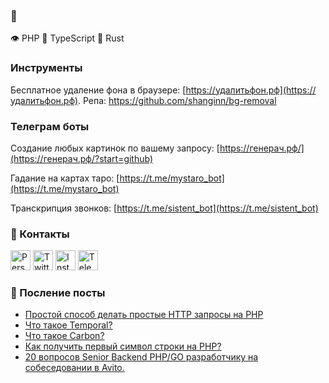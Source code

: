### 👋
👁 PHP 🗿 TypeScript 🦀 Rust

### Инструменты
Бесплатное удаление фона в браузере: [https://удалитьфон.рф](https://удалитьфон.рф). Репа: https://github.com/shanginn/bg-removal

### Телеграм боты
Создание любых картинок по вашему запросу: [https://генерач.рф/](https://генерач.рф/?start=github)

Гадание на картах таро: [https://t.me/mystaro_bot](https://t.me/mystaro_bot)

Транскрипция звонков: [https://t.me/sistent_bot](https://t.me/sistent_bot)

### 💬 Контакты
<a href="https://shanginn.ru"><img alt="Personal website" title="Personal website" src="https://shanginn.ru/favicons/favicon-96x96.png" width="32" height="32" /></a>
<a href="https://twitter.com/shanginn"><img alt="Twitter" title="Twitter" src="https://shanginn.ru/images/icons/twitter.png" width="32" height="32" /></a>
<a href="https://instagram.com/shanginn"><img alt="Instagram" title="Instagram" src="https://shanginn.ru/images/icons/instagram.png" width="32" height="32" /></a>
<a href="https://t.me/shanginn"><img alt="Telegram" title="Telegram" src="https://shanginn.ru/images/icons/telegram.png" width="32" height="32" /></a>

### 📰 Посление посты
<!-- BLOG-POST-LIST:START -->
- [Простой способ делать простые HTTP запросы на PHP](http://shanginn.ru/php-making-http-requests-easy/)
- [Что такое Temporal?](http://shanginn.ru/what-is-temporal/)
- [Что такое Carbon?](http://shanginn.ru/what-is-carbon/)
- [Как получить первый символ строки на PHP?](http://shanginn.ru/php-how-to-get-string-first-char/)
- [20 вопросов Senior Backend PHP/GO разработчику на собеседовании в Avito.](http://shanginn.ru/avito-interview-technical-screening/)
<!-- BLOG-POST-LIST:END -->
